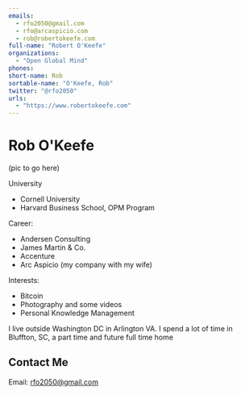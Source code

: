 ```yaml
---
emails: 
  - rfo2050@gmail.com
  - rfo@arcaspicio.com
  - rob@robertokeefe.com
full-name: "Robert O'Keefe"
organizations: 
  - "Open Global Mind"
phones: 
short-name: Rob
sortable-name: "O'Keefe, Rob"
twitter: "@rfo2050"
urls: 
  - "https://www.robertokeefe.com"
---
```

# Rob O'Keefe

(pic to go here)

University
- Cornell University
- Harvard Business School, OPM Program

Career:
- Andersen Consulting
- James Martin & Co.
- Accenture
- Arc Aspicio (my company with my wife)

Interests:
 - Bitcoin
 - Photography and some videos
 - Personal Knowledge Management


I live outside Washington DC in Arlington VA.
I spend a lot of time in Bluffton, SC, a part time and future full time home


## Contact Me

Email: rfo2050@gmail.com
